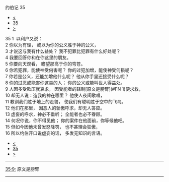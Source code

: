 ﻿





 约伯记 35




* [<](bible/JOB34.md)
* [35](bible/JOB.md)
* [>](bible/JOB36.md)



 
35 
1  以利户又说：  
2 你以为有理， 或以为你的公义胜于神的公义，  
3 才说这与我有什么益处？ 我不犯罪比犯罪有什么好处呢？  
4 我要回答你和在你这里的朋友。  
5 你要向天观看， 瞻望那高于你的穹苍。  
6 你若犯罪，能使神受何害呢？ 你的过犯加增，能使神受何损呢？  
7 你若是公义，还能加增他什么呢？ 他从你手里还接受什么呢？  
8 你的过恶或能害你这类的人； 你的公义或能叫世人得益处。     
9 人因多受欺压就哀求， 因受能者的辖制[原文是膀臂](#FN
1)便求救，  
10 却无人说：造我的神在哪里？ 他使人夜间歌唱，  
11 教训我们胜于地上的走兽， 使我们有聪明胜于空中的飞鸟。  
12 他们在那里， 因恶人的骄傲呼求，却无人答应。  
13 虚妄的呼求，神必不垂听； 全能者也必不眷顾。  
14 何况你说，你不得见他； 你的案件在他面前，你等候他吧。  
15 但如今因他未曾发怒降罚， 也不甚理会狂傲，  
16 所以约伯开口说虚妄的话， 多发无知识的言语。 
* [<](bible/JOB34.md)
* [35](bible/JOB.md)
* [>](bible/JOB36.md)





---


[35:9:](#V9)
原文是膀臂




---









